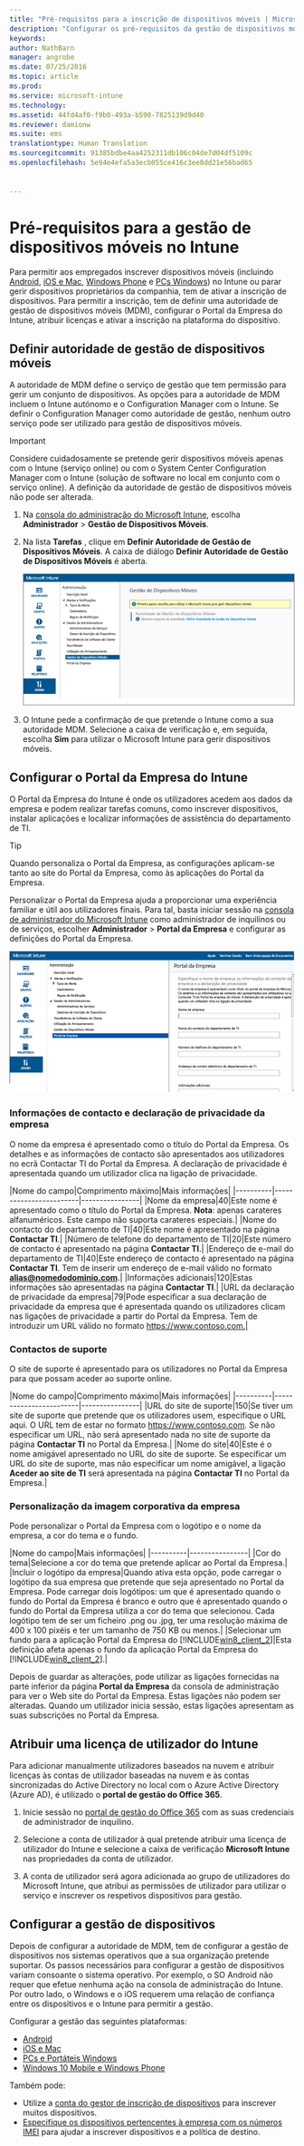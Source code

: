 ```yaml
---
title: "Pré-requisitos para a inscrição de dispositivos móveis | Microsoft Intune"
description: "Configurar os pré-requisitos da gestão de dispositivos móveis (MDM) e preparar-se para inscrever sistemas operativos diferentes."
keywords: 
author: NathBarn
manager: angrobe
ms.date: 07/25/2016
ms.topic: article
ms.prod: 
ms.service: microsoft-intune
ms.technology: 
ms.assetid: 44fd4af0-f9b0-493a-b590-7825139d9d40
ms.reviewer: damionw
ms.suite: ems
translationtype: Human Translation
ms.sourcegitcommit: 91385bdbe4aa4252311db106c04de7d04df5109c
ms.openlocfilehash: 5e94e4efa5a3ecb055ce416c3ee8dd21e56bad65


---
```


# Pré-requisitos para a gestão de dispositivos móveis no Intune
Para permitir aos empregados inscrever dispositivos móveis (incluindo [Android](set-up-android-management-with-microsoft-intune.md), [iOS e Mac](set-up-ios-and-mac-management-with-microsoft-intune.md), [Windows Phone](set-up-windows-phone-management-with-microsoft-intune.md) e [PCs Windows](set-up-windows-device-management-with-microsoft-intune.md)) no Intune ou parar gerir dispositivos proprietários da companhia, tem de ativar a inscrição de dispositivos. Para permitir a inscrição, tem de definir uma autoridade de gestão de dispositivos móveis (MDM), configurar o Portal da Empresa do Intune, atribuir licenças e ativar a inscrição na plataforma do dispositivo.

## Definir autoridade de gestão de dispositivos móveis
A autoridade de MDM define o serviço de gestão que tem permissão para gerir um conjunto de dispositivos. As opções para a autoridade de MDM incluem o Intune autónomo e o Configuration Manager com o Intune. Se definir o Configuration Manager como autoridade de gestão, nenhum outro serviço pode ser utilizado para gestão de dispositivos móveis.

>[!IMPORTANT]
> Considere cuidadosamente se pretende gerir dispositivos móveis apenas com o Intune (serviço online) ou com o System Center Configuration Manager com o Intune (solução de software no local em conjunto com o serviço online). A definição da autoridade de gestão de dispositivos móveis não pode ser alterada.



1.  Na [consola do administração do Microsoft Intune](http://manage.microsoft.com), escolha **Administrador** &gt; **Gestão de Dispositivos Móveis**.

2.  Na lista **Tarefas** , clique em **Definir Autoridade de Gestão de Dispositivos Móveis**. A caixa de diálogo **Definir Autoridade de Gestão de Dispositivos Móveis** é aberta.

    ![Caixa de diálogo Definir autoridade de MDM](../media/intune-mdm-authority.png)

3.  O Intune pede a confirmação de que pretende o Intune como a sua autoridade MDM. Selecione a caixa de verificação e, em seguida, escolha **Sim** para utilizar o Microsoft Intune para gerir dispositivos móveis.

## Configurar o Portal da Empresa do Intune

O Portal da Empresa do Intune é onde os utilizadores acedem aos dados da empresa e podem realizar tarefas comuns, como inscrever dispositivos, instalar aplicações e localizar informações de assistência do departamento de TI.

> [!TIP]
> Quando personaliza o Portal da Empresa, as configurações aplicam-se tanto ao site do Portal da Empresa, como às aplicações do Portal da Empresa.

Personalizar o Portal da Empresa ajuda a proporcionar uma experiência familiar e útil aos utilizadores finais. Para tal, basta iniciar sessão na [consola de administrador do Microsoft Intune](https://manage.microsoft.com) como administrador de inquilinos ou de serviços, escolher **Administrador** &gt; **Portal da Empresa** e configurar as definições do Portal da Empresa.

![admin-console-admin-workspace-comp-portal-settings](../media/cp_sa_cpsetup.PNG)

### Informações de contacto e declaração de privacidade da empresa

O nome da empresa é apresentado como o título do Portal da Empresa. Os detalhes e as informações de contacto são apresentados aos utilizadores no ecrã Contactar TI do Portal da Empresa. A declaração de privacidade é apresentada quando um utilizador clica na ligação de privacidade.

|Nome do campo|Comprimento máximo|Mais informações|
    |----------|------------------------|----------------|
    |Nome da empresa|40|Este nome é apresentado como o título do Portal da Empresa. **Nota**: apenas carateres alfanuméricos. Este campo não suporta carateres especiais.|
    |Nome do contacto do departamento de TI|40|Este nome é apresentado na página **Contactar TI**.|
    |Número de telefone do departamento de TI|20|Este número de contacto é apresentado na página **Contactar TI**.|
    |Endereço de e-mail do departamento de TI|40|Este endereço de contacto é apresentado na página **Contactar TI**. Tem de inserir um endereço de e-mail válido no formato **alias@nomedodominio.com**.|
    |Informações adicionais|120|Estas informações são apresentadas na página **Contactar TI**.|
    |URL da declaração de privacidade da empresa|79|Pode especificar a sua declaração de privacidade da empresa que é apresentada quando os utilizadores clicam nas ligações de privacidade a partir do Portal da Empresa. Tem de introduzir um URL válido no formato https://www.contoso.com.|

### Contactos de suporte
O site de suporte é apresentado para os utilizadores no Portal da Empresa para que possam aceder ao suporte online.

|Nome do campo|Comprimento máximo|Mais informações|
    |----------|------------------------|----------------|
    |URL do site de suporte|150|Se tiver um site de suporte que pretende que os utilizadores usem, especifique o URL aqui. O URL tem de estar no formato https://www.contoso.com. Se não especificar um URL, não será apresentado nada no site de suporte da página **Contactar TI** no Portal da Empresa.|
    |Nome do site|40|Este é o nome amigável apresentado no URL do site de suporte. Se especificar um URL do site de suporte, mas não especificar um nome amigável, a ligação **Aceder ao site de TI** será apresentada na página **Contactar TI** no Portal da Empresa.|


### Personalização da imagem corporativa da empresa

Pode personalizar o Portal da Empresa com o logótipo e o nome da empresa, a cor do tema e o fundo.

|Nome do campo|Mais informações|
    |----------|----------------|
    |Cor do tema|Selecione a cor do tema que pretende aplicar ao Portal da Empresa.|
    |Incluir o logótipo da empresa|Quando ativa esta opção, pode carregar o logótipo da sua empresa que pretende que seja apresentado no Portal da Empresa. Pode carregar dois logótipos: um que é apresentado quando o fundo do Portal da Empresa é branco e outro que é apresentado quando o fundo do Portal da Empresa utiliza a cor do tema que selecionou. Cada logótipo tem de ser um ficheiro .png ou .jpg, ter uma resolução máxima de 400 x 100 pixéis e ter um tamanho de 750 KB ou menos.|
    |Selecionar um fundo para a aplicação Portal da Empresa do [!INCLUDE[win8_client_2](../includes/win8_client_2_md.md)]|Esta definição afeta apenas o fundo da aplicação Portal da Empresa do [!INCLUDE[win8_client_2](../includes/win8_client_2_md.md)].|


Depois de guardar as alterações, pode utilizar as ligações fornecidas na parte inferior da página **Portal da Empresa** da consola de administração para ver o Web site do Portal da Empresa. Estas ligações não podem ser alteradas. Quando um utilizador inicia sessão, estas ligações apresentam as suas subscrições no Portal da Empresa.

## Atribuir uma licença de utilizador do Intune

Para adicionar manualmente utilizadores baseados na nuvem e atribuir licenças às contas de utilizador baseadas na nuvem e às contas sincronizadas do Active Directory no local com o Azure Active Directory (Azure AD), é utilizado o **portal de gestão do Office 365**.

1.  Inicie sessão no [portal de gestão do Office 365](https://portal.office.com/Admin/Default.aspx) com as suas credenciais de administrador de inquilino.

2.  Selecione a conta de utilizador à qual pretende atribuir uma licença de utilizador do Intune e selecione a caixa de verificação **Microsoft Intune** nas propriedades da conta de utilizador.

3.  A conta de utilizador será agora adicionada ao grupo de utilizadores do Microsoft Intune, que atribui as permissões de utilizador para utilizar o serviço e inscrever os respetivos dispositivos para gestão.

## Configurar a gestão de dispositivos
Depois de configurar a autoridade de MDM, tem de configurar a gestão de dispositivos nos sistemas operativos que a sua organização pretende suportar. Os passos necessários para configurar a gestão de dispositivos variam consoante o sistema operativo. Por exemplo, o SO Android não requer que efetue nenhuma ação na consola de administração do Intune. Por outro lado, o Windows e o iOS requerem uma relação de confiança entre os dispositivos e o Intune para permitir a gestão.

Configurar a gestão das seguintes plataformas:
- [Android](set-up-android-management-with-microsoft-intune.md)
- [iOS e Mac](set-up-ios-and-mac-management-with-microsoft-intune.md)
- [PCs e Portáteis Windows](set-up-windows-device-management-with-microsoft-intune.md)
- [Windows 10 Mobile e Windows Phone](set-up-windows-phone-management-with-microsoft-intune.md)

Também pode:
 - Utilize a [conta do gestor de inscrição de dispositivos](enroll-corporate-owned-devices-with-the-device-enrollment-manager-in-microsoft-intune.md) para inscrever muitos dispositivos.
 - [Especifique os dispositivos pertencentes à empresa com os números IMEI](specify-corporate-owned-devices-with-international-mobile-equipment-identity-imei-numbers.md) para ajudar a inscrever dispositivos e a política de destino.



<!--HONumber=Sep16_HO3-->


